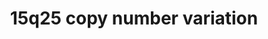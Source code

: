 ---
annotations:
- id: DOID:0060396
  parent: genetic disease
  type: Disease Ontology
  value: chromosome 15q25 deletion syndrome
- id: PW:0000013
  parent: disease pathway
  type: Pathway Ontology
  value: disease pathway
authors:
- Fehrhart
- AlexanderPico
- Pklemmer
- Eweitz
citedin: ''
communities: []
description: '15q25.2 or generally 15q25 copy number variations are rare genetic disorders
  that cause neuropsychiatric disorders, developmental delay and cardiac abnormalities.
  The exact chromosomal position for this pathway (chr15:83219735-85722039, GRCh37)
  was taken from Kirov et al. 2014 10.1016/j.biopsych.2013.07.022 and literature cited
  there.  '
last-edited: 2024-07-22
ndex: null
organisms:
- Homo sapiens
redirect_from:
- /index.php/Pathway:WP5408
- /instance/WP5408
- /instance/WP5408_r134421
revision: r134421
schema-jsonld:
- '@context': https://schema.org/
  '@id': https://wikipathways.github.io/pathways/WP5408.html
  '@type': Dataset
  creator:
    '@type': Organization
    name: WikiPathways
  description: '15q25.2 or generally 15q25 copy number variations are rare genetic
    disorders that cause neuropsychiatric disorders, developmental delay and cardiac
    abnormalities. The exact chromosomal position for this pathway (chr15:83219735-85722039,
    GRCh37) was taken from Kirov et al. 2014 10.1016/j.biopsych.2013.07.022 and literature
    cited there.  '
  keywords:
  - ADAMTSL3
  - ADP
  - AGAP2
  - ALPK3
  - AMP
  - AP3B2
  - AP3D1
  - AP3M2
  - AP3S1
  - ATP
  - Adenosine
  - BNC1
  - BTBD1
  - C15orf40
  - CPEB1
  - Cytidine
  - DNM3
  - EGF
  - FSD2
  - GOLGA6L4
  - GRM1
  - GRM5
  - HOMER2
  - HTT
  - ITPR1
  - 'L-serine residue '
  - 'L-threonine residue '
  - MIR4515
  - NMB
  - NMBR
  - O-phospho-L-serine residue
  - O-phospho-L-threonine residue
  - PDE8A
  - RAF1
  - RAMAC
  - RNMT
  - RYR1
  - RYR2
  - SEC11A
  - SH3GL3
  - SHANK1
  - SHANK3
  - SLC28A1
  - SLC2A1
  - SPCS1
  - SPCS2
  - SPCS3
  - SYNJ1
  - TENT4B
  - TM6SF1
  - TOP1
  - Thymidine
  - UBE2Q2L
  - Uridine
  - WDR73
  - WHAMM
  - ZNF592
  - ZSCAN2
  - cAMP
  license: CC0
  name: 15q25 copy number variation
seo: CreativeWork
title: 15q25 copy number variation
wpid: WP5408
---